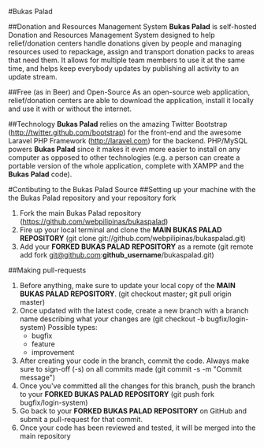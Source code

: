 #Bukas Palad

##Donation and Resources Management System
**Bukas Palad** is self-hosted Donation and Resources Management System designed to help relief/donation centers handle donations given by people and managing resources used to repackage, assign and transport donation packs to areas that need them. It allows for multiple team members to use it at the same time, and helps keep everybody updates by publishing all activity to an update stream.

##Free (as in Beer) and Open-Source
As an open-source web application, relief/donation centers are able to download the application, install it locally and use it with or without the internet.

##Technology
**Bukas Palad** relies on the amazing Twitter Bootstrap (http://twitter.github.com/bootstrap) for the front-end and the awesome Laravel PHP Framework (http://laravel.com) for the backend.
PHP/MySQL powers **Bukas Palad** since it makes it even more easier to install on any computer as opposed to other technologies (e.g. a person can create a portable version of the whole application, complete with XAMPP and the **Bukas Palad** code).

#Contibuting to the Bukas Palad Source
##Setting up your machine with the the Bukas Palad repository and your repository fork

1. Fork the main Bukas Palad repository (https://github.com/webpilipinas/bukaspalad)
2. Fire up your local terminal and clone the **MAIN BUKAS PALAD REPOSITORY** (git clone git://github.com/webpilipinas/bukaspalad.git)
3. Add your **FORKED BUKAS PALAD REPOSITORY** as a remote (git remote add fork git@github.com:**github_username**/bukaspalad.git)

##Making pull-requests

1. Before anything, make sure to update your local copy of the **MAIN BUKAS PALAD REPOSITORY**. (git checkout master; git pull origin master)
2. Once updated with the latest code, create a new branch with a branch name describing what your changes are (git checkout -b bugfix/login-system)
    Possible types:
    - bugfix
    - feature
    - improvement
3. After creating your code in the branch, commit the code. Always make sure to sign-off (-s) on all commits made (git commit -s -m "Commit message")
4. Once you've committed all the changes for this branch, push the branch to your **FORKED BUKAS PALAD REPOSITORY** (git push fork bugfix/login-system)
5. Go back to your **FORKED BUKAS PALAD REPOSITORY** on GitHub and submit a pull-request for that commit.
6. Once your code has been reviewed and tested, it will be merged into the main repository